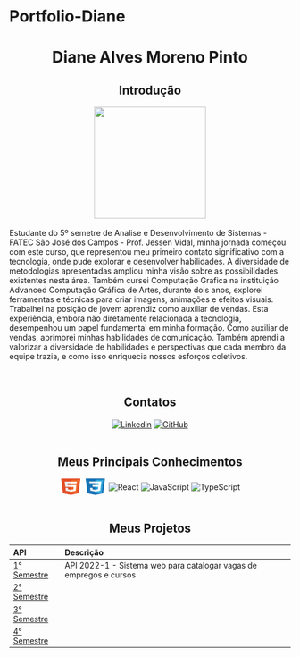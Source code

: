 # Portfolio-Diane

<h1 align="center">Diane Alves Moreno Pinto</h1>

<h2 align="center">Introdução</h2>
<div align="center"><img src="https://avatars.githubusercontent.com/u/102235722?v=4" width="200" height="200"/></div>
<p>
  Estudante do 5º semetre de Analise e Desenvolvimento de Sistemas - FATEC São José dos Campos - Prof. Jessen Vidal, minha jornada começou com este curso, que representou meu primeiro contato significativo com a tecnologia, onde pude explorar e desenvolver habilidades. A diversidade de metodologias apresentadas ampliou minha visão sobre as possibilidades existentes nesta área. Também cursei Computação Grafica na instituição Advanced Computação Gráfica de Artes, durante dois anos, explorei ferramentas e técnicas para criar imagens, animações e efeitos visuais. Trabalhei na posição de jovem aprendiz como auxiliar de vendas. Esta experiência, embora não diretamente relacionada à tecnologia, desempenhou um papel fundamental em minha formação. Como auxiliar de vendas, aprimorei minhas habilidades de comunicação. Também aprendi a valorizar a diversidade de habilidades e perspectivas que cada membro da equipe trazia, e como isso enriquecia nossos esforços coletivos. 
</p>

<br>

<h2 align='center'>Contatos</h2>
<div align="center">
    <a href="https://www.linkedin.com/in/diane-alves-38b6761ba/" target="_blank"><img align="center" alt="Linkedin" src="https://img.shields.io/badge/-LinkedIn-%230077B5?style=for-the-badge&logo=linkedin&logoColor=white" target="_blank"></a>
    <a href = "https://github.com/Diane-Moreno"><img align="center" alt="GitHub" src="https://img.shields.io/badge/GitHub-100000?style=for-the-badge&logo=github&logoColor=white"></a>
</div>

<br>

<h2 align='center'>Meus Principais Conhecimentos</h2>
<div align='center'>
  <img align="center" alt="HTML5" height="30" width="40" src="https://raw.githubusercontent.com/devicons/devicon/master/icons/html5/html5-original.svg">
  <img align="center" alt="CSS3" height="30" width="40" src="https://raw.githubusercontent.com/devicons/devicon/master/icons/css3/css3-original.svg">
  <img align="center" alt="React" height="30" width="40" src="https://cdn.jsdelivr.net/gh/devicons/devicon/icons/react/react-original.svg">
  <img align="center" alt="JavaScript" height="30" width="40" src="https://cdn.jsdelivr.net/gh/devicons/devicon/icons/javascript/javascript-original.svg">
  <img align="center" alt="TypeScript" height="30" width="40" src="https://cdn.jsdelivr.net/gh/devicons/devicon/icons/typescript/typescript-original.svg">
</div>

<br>

<h2 align='center'>Meus Projetos</h2>
<div align="left">
  
 |   API  |    Descrição    |
 | :---         | :---      |
 | [1° Semestre](https://github.com/Diane-Moreno/Portfolio-Diane/tree/main/Em%202022-1)   | API 2022-1 - Sistema web para catalogar vagas de empregos e cursos |
 | [2° Semestre]()   |  |
 | [3° Semestre]()   |  |
 | [4° Semestre]()   |  |
 
</div>
